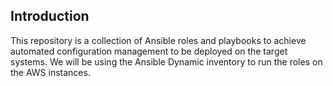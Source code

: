 ## Introduction
This repository is a collection of Ansible roles and playbooks to achieve automated configuration management to be deployed on the target systems. We will be using the Ansible Dynamic inventory to run the roles on the AWS instances.
